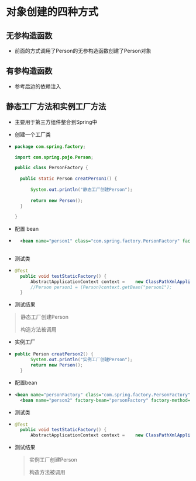 # 对象创建的四种方式

## 无参构造函数

- 前面的方式调用了Person的无参构造函数创建了Person对象

## 有参构造函数

- 参考后边的依赖注入

## 静态工厂方法和实例工厂方法

- 主要用于第三方组件整合到Spring中

- 创建一个工厂类

- ```java
  package com.spring.factory;
  
  import com.spring.pojo.Person;
  
  public class PersonFactory {
  	
  	public static Person creatPerson1() {
  		
  		System.out.println("静态工厂创建Person");
  		
  		return new Person();
  	}
  	
  }
  
  ```

- 配置 bean 

- ```xml
  	<bean name="person1" class="com.spring.factory.PersonFactory" factory-method="creatPerson1" ></bean>
    
  ```

- 测试类

- ```java
  @Test
  	public void testStaticFactory() {
  		AbstractApplicationContext context =	new ClassPathXmlApplicationContext("applicationContext6.xml");
  		//Person person1 = (Person)context.getBean("person1");
  	}
  ```

- 测试结果

 > 静态工厂创建Person
  >
  > 构造方法被调用

- 实例工厂

- ```java
  public Person creatPerson2() {
  		System.out.println("实例工厂创建Person");
  		return new Person();
  	}
  ```

- 配置bean

- ```xml
  <bean name="personFactory" class="com.spring.factory.PersonFactory" ></bean>
  	<bean name="person2" factory-bean="personFactory" factory-method="creatPerson2"></bean>
  ```

- 测试类

- ```java
  @Test
  	public void testStaticFactory() {
  		AbstractApplicationContext context =	new ClassPathXmlApplicationContext("applicationContext6.xml");
  ```

- 测试结果

  > 实例工厂创建Person
  >
  > 构造方法被调用